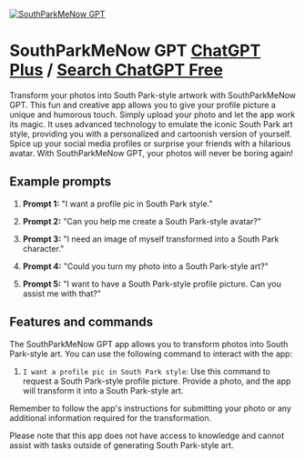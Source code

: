 
[![SouthParkMeNow GPT](https://files.oaiusercontent.com/file-DjZ8SPcKbhuQz9G1mhdlwdOL?se=2123-10-16T20%3A45%3A00Z&sp=r&sv=2021-08-06&sr=b&rscc=max-age%3D31536000%2C%20immutable&rscd=attachment%3B%20filename%3DCartman_attack_the_school.webp&sig=Copn6aoj4u54J0%2BkfVo3YJM0qOHVSyU602mpcSiLXL8%3D)](https://chat.openai.com/g/g-vTdKCry5h-southparkmenow-gpt)

# SouthParkMeNow GPT [ChatGPT Plus](https://chat.openai.com/g/g-vTdKCry5h-southparkmenow-gpt) / [Search ChatGPT Free](https://gptcall.net/index.html#/?search=SouthParkMeNow%20GPT)

Transform your photos into South Park-style artwork with SouthParkMeNow GPT. This fun and creative app allows you to give your profile picture a unique and humorous touch. Simply upload your photo and let the app work its magic. It uses advanced technology to emulate the iconic South Park art style, providing you with a personalized and cartoonish version of yourself. Spice up your social media profiles or surprise your friends with a hilarious avatar. With SouthParkMeNow GPT, your photos will never be boring again!

## Example prompts

1. **Prompt 1:** "I want a profile pic in South Park style."

2. **Prompt 2:** "Can you help me create a South Park-style avatar?"

3. **Prompt 3:** "I need an image of myself transformed into a South Park character."

4. **Prompt 4:** "Could you turn my photo into a South Park-style art?"

5. **Prompt 5:** "I want to have a South Park-style profile picture. Can you assist me with that?"

## Features and commands

The SouthParkMeNow GPT app allows you to transform photos into South Park-style art. You can use the following command to interact with the app:

1. `I want a profile pic in South Park style`: Use this command to request a South Park-style profile picture. Provide a photo, and the app will transform it into a South Park-style art.

Remember to follow the app's instructions for submitting your photo or any additional information required for the transformation.

Please note that this app does not have access to knowledge and cannot assist with tasks outside of generating South Park-style art.


